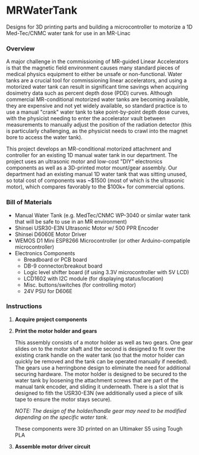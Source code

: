 # MRWaterTank
Designs for 3D printing parts and building a microcontroller to motorize a 1D Med-Tec/CNMC water tank for use in an MR-Linac

### Overview

A major challenge in the commissioning of MR-guided Linear Accelerators is that the magnetic field environment causes many standard pieces of medical physics equipment to either be unsafe or non-functional.  Water tanks are a crucial tool for commissioning linear accelerators, and using a motorized water tank can result in significant time savings when acquiring dosimetry data such as percent depth dose (PDD) curves.  Although commercial MR-conditional motorized water tanks are becoming available, they are expensive and not yet widely available, so standard practice is to use a manual "crank" water tank to take point-by-point depth dose curves, with the physicist needing to enter the accelerator vault between measurements to manually adjust the position of the radiation detector (this is particularly challenging, as the physicist needs to crawl into the magnet bore to access the water tank).

This project develops an MR-conditional motorized attachment and controller for an existing 1D manual water tank in our department.  The project uses an ultrasonic motor and low-cost "DIY" electronics components as well as a 3D-printed motor mount/gear assembly.  Our department had an existing manual 1D water tank that was sitting unused, so total cost of components was ~$1500 (most of which is the ultrasonic motor), which compares favorably to the $100k+ for commercial options.

### Bill of Materials
* Manual Water Tank (e.g. MedTec/CNMC WP-3040 or similar water tank that will be safe to use in an MR environment)
* Shinsei USR30-E3N Ultrasonic Motor w/ 500 PPR Encoder
* Shinsei D6060E Motor Driver
* WEMOS D1 Mini ESP8266 Microcontroller (or other Arduino-compatiple microcontroller)
* Electronics Components
  * Breadboard or PCB board
  * DB-9 connector/breakout board
  * Logic level shifter board (if using 3.3V microcontroller with 5V LCD)
  * LCD1602 with I2C module (for displaying status/location)
  * Misc. buttons/switches (for controlling motor)
  * 24V PSU for D606E

### Instructions
1. **Acquire project components**
1. **Print the motor holder and gears**

   This assembly consists of a motor holder as well as two gears.  One gear slides on to the motor shaft and the second is designed to fit over the existing crank handle on the water tank (so that the motor holder can quickly be removed and the tank can be operated manually if needed).  The gears use a herringbone design to eliminate the need for additional securing hardware.  The motor holder is designed to be secured to the water tank by loosening the attachment screws that are part of the manual tank encoder, and sliding it underneath.  There is a slot that is designed to fith the USR30-E3N (we additionally used a piece of silk tape to ensure the motor stays secure).
   
   *NOTE: The design of the holder/handle gear may need to be modified depending on the specific water tank.* 
   
   These components were 3D printed on an Ultimaker S5 using Tough PLA

1. **Assemble motor driver circuit**


